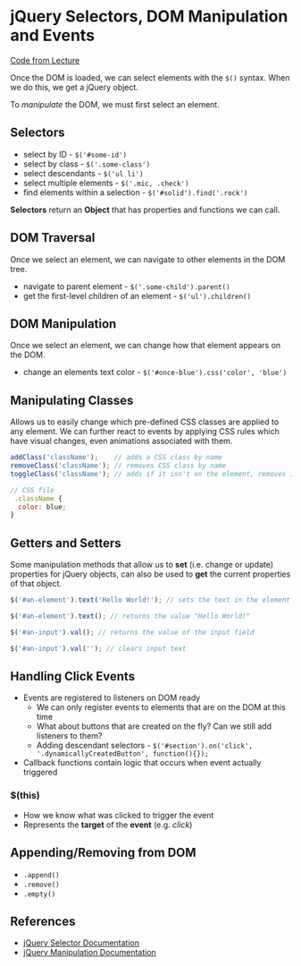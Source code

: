 # jQuery Selectors, DOM Manipulation and Events

[Code from Lecture](https://github.com/PrimeAcademy/hadar-jquery-intro)

Once the DOM is loaded, we can select elements with the `$()` syntax. When we do this, we get a jQuery object.

To _manipulate_ the DOM, we must first select an element.

## Selectors

* select by ID - `$('#some-id')`
* select by class - `$('.some-class')`
* select descendants - `$('ul li')`
* select multiple elements - `$('.mic, .check')`
* find elements within a selection - `$('#solid').find('.rock')`

**Selectors** return an **Object** that has properties and functions we can call.

## DOM Traversal

Once we select an element, we can navigate to other elements in the DOM tree.

* navigate to parent element - `$('.some-child').parent()`
* get the first-level children of an element - `$('ul').children()`

## DOM Manipulation

Once we select an element, we can change how that element appears on the DOM.

* change an elements text color - `$('#once-blue').css('color', 'blue')`

## Manipulating Classes

Allows us to easily change which pre-defined CSS classes are applied to any element. We can further react to events by applying CSS rules which have visual changes, even animations associated with them.

```JavaScript
addClass('className');    // adds a CSS class by name
removeClass('className'); // removes CSS class by name
toggleClass('className'); // adds if it isn't on the element, removes if it is

// CSS file
 .className {
  color: blue;
}

```

## Getters and Setters

Some manipulation methods that allow us to **set** (i.e. change or update) properties for jQuery objects, can also be used to **get** the current properties of that object.

```JavaScript
$('#an-element').text('Hello World!'); // sets the text in the element to Hello World!

$('#an-element').text(); // returns the value "Hello World!"

$('#an-input').val(); // returns the value of the input field

$('#an-input').val(''); // clears input text
```

## Handling Click Events

- Events are registered to listeners on DOM ready
  - We can only register events to elements that are on the DOM at this time
  - What about buttons that are created on the fly? Can we still add listeners to them?
  - Adding descendant selectors - `$('#section').on('click', '.dynamicallyCreatedButton', function(){});`
- Callback functions contain logic that occurs when event actually triggered

### $(this)

- How we know what was clicked to trigger the event
- Represents the **target** of the **event** (e.g. *click*)

## Appending/Removing from DOM

- `.append()`
- `.remove()`
- `.empty()`


## References

* [jQuery Selector Documentation](http://api.jquery.com/category/selectors/)
* [jQuery Manipulation Documentation](http://api.jquery.com/category/manipulation/)
